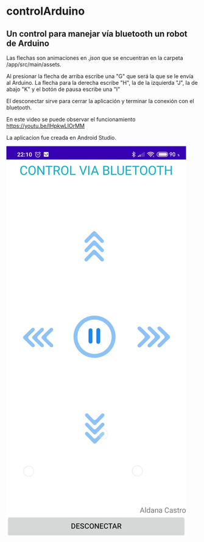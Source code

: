 # controlArduino
## Un control para manejar vía bluetooth un robot de Arduino
Las flechas son animaciones en *.json* que se encuentran en la carpeta /app/src/main/assets.

Al presionar la flecha de arriba escribe una "G" que será la que se le envía al Arduino. La flecha para la derecha escribe "H", la de la izquierda "J", la de abajo "K" y el botón de pausa escribe una "I"

El desconectar sirve para cerrar la aplicación y terminar la conexión con el bluetooth.

En este video se puede observar el funcionamiento https://youtu.be/IHpkwLIOrMM

La aplicacion fue creada en Android Studio.

![alt text](image/FrontEnd.jpeg)
